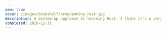 ```yaml
---
new: true
cover: /images/bookshelf/programming_rust.jpg
description: A bottom-up approach to learning Rust. I think it's a very good companion to "The Rust Programming Language", and a valid read even if it's outdated.
completed: 2020-12-31
---
```

